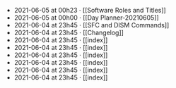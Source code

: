 - 2021-06-05 at 00h23 · [[Software Roles and Titles]]
- 2021-06-05 at 00h00 · [[Day Planner-20210605]]
- 2021-06-04 at 23h45 · [[SFC and DISM Commands]]
- 2021-06-04 at 23h45 · [[Changelog]]
- 2021-06-04 at 23h45 · [[index]]
- 2021-06-04 at 23h45 · [[index]]
- 2021-06-04 at 23h45 · [[index]]
- 2021-06-04 at 23h45 · [[index]]
- 2021-06-04 at 23h45 · [[index]]
- 2021-06-04 at 23h45 · [[index]]
